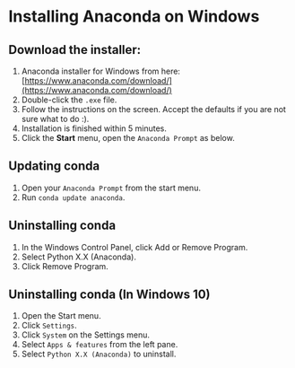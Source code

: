 # Installing Anaconda on Windows

## Download the installer:

1. Anaconda installer for Windows from here: [https://www.anaconda.com/download/](https://www.anaconda.com/download/)
2. Double-click the ``.exe`` file.
3. Follow the instructions on the screen. Accept the defaults if you are not sure what to do :).
4. Installation is finished within 5 minutes.
5. Click the **Start** menu, open the
   ``Anaconda Prompt`` as below.

## Updating conda

1. Open your ``Anaconda Prompt`` from the start menu.
2. Run ``conda update anaconda``.

## Uninstalling conda

1. In the Windows Control Panel, click Add or Remove Program.
2. Select Python X.X (Anaconda).
3. Click Remove Program.

## Uninstalling conda (In Windows 10)

1. Open the Start menu.
2. Click ``Settings``.
3. Click ``System`` on the Settings menu.
4. Select ``Apps & features`` from the left pane.
5. Select ``Python X.X (Anaconda)`` to uninstall.